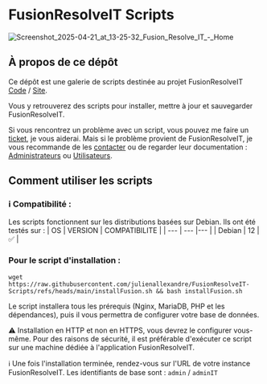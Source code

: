 # FusionResolveIT Scripts

![Screenshot_2025-04-21_at_13-25-32_Fusion_Resolve_IT_-_Home](https://github.com/user-attachments/assets/e270ba7b-29e1-42e4-a6a1-afa3811f24ca)

## À propos de ce dépôt

Ce dépôt est une galerie de scripts destinée au projet FusionResolveIT [Code](https://github.com/fusionresolveit/FusionResolveIT) / [Site](https://www.fusionresolveit.org/).

Vous y retrouverez des scripts pour installer, mettre à jour et sauvegarder FusionResolveIT.

Si vous rencontrez un problème avec un script, vous pouvez me faire un [ticket](https://github.com/julienallexandre/FusionResolveIT-Scripts/issues), je vous aiderai. Mais si le problème provient de FusionResolveIT, je vous recommande de les [contacter](https://www.fusionresolveit.org/#team) ou de regarder leur documentation : [Administrateurs](https://documentation.fusionresolveit.org/administrators/) ou [Utilisateurs](https://documentation.fusionresolveit.org/End-user%20guide/introduction/).

## Comment utiliser les scripts

### ℹ️ Compatibilité :

Les scripts fonctionnent sur les distributions basées sur Debian. Ils ont été testés sur :
| OS | VERSION | COMPATIBILITE |
| --- | --- |--- |
| Debian | 12 | ✅ |

### Pour le script d'installation :
```
wget https://raw.githubusercontent.com/julienallexandre/FusionResolveIT-Scripts/refs/heads/main/installFusion.sh && bash installFusion.sh
```
Le script installera tous les prérequis (Nginx, MariaDB, PHP et les dépendances), puis il vous permettra de configurer votre base de données.

⚠️ Installation en HTTP et non en HTTPS, vous devrez le configurer vous-même. Pour des raisons de sécurité, il est préférable d'exécuter ce script sur une machine dédiée à l'application FusionResolveIT.

ℹ️ Une fois l'installation terminée, rendez-vous sur l'URL de votre instance FusionResolveIT. Les identifiants de base sont : `admin` / `adminIT`

